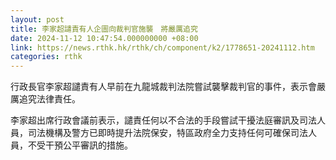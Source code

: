 ```yaml
---
layout: post
title: 李家超譴責有人企圖向裁判官施襲　將嚴厲追究
date: 2024-11-12 10:47:54.000000000 +08:00
link: https://news.rthk.hk/rthk/ch/component/k2/1778651-20241112.htm
categories: rthk
---
```


行政長官李家超譴責有人早前在九龍城裁判法院嘗試襲擊裁判官的事件，表示會嚴厲追究法律責任。

李家超出席行政會議前表示，譴責任何以不合法的手段嘗試干擾法庭審訊及司法人員，司法機構及警方已即時提升法院保安，特區政府全力支持任何可確保司法人員，不受干預公平審訊的措施。
